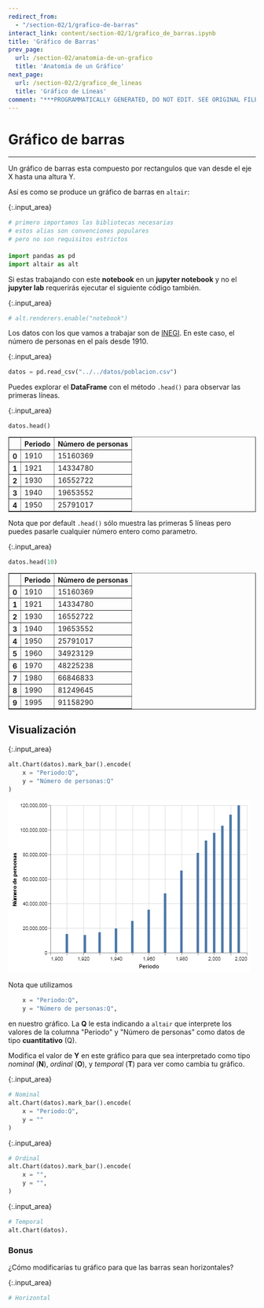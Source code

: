```yaml
---
redirect_from:
  - "/section-02/1/grafico-de-barras"
interact_link: content/section-02/1/grafico_de_barras.ipynb
title: 'Gráfico de Barras'
prev_page:
  url: /section-02/anatomia-de-un-grafico
  title: 'Anatomía de un Gráfico'
next_page:
  url: /section-02/2/grafico_de_lineas
  title: 'Gráfico de Líneas'
comment: "***PROGRAMMATICALLY GENERATED, DO NOT EDIT. SEE ORIGINAL FILES IN /content***"
---
```


# Gráfico de barras

***
Un gráfico de barras esta compuesto por rectangulos que van desde el eje X hasta una altura Y. 

Así es como se produce un gráfico de barras en `altair`:



{:.input_area}
```python
# primero importamos las bibliotecas necesarias
# estos alias son convenciones populares
# pero no son requisitos estrictos

import pandas as pd
import altair as alt
```


Si estas trabajando con este __notebook__ en un __jupyter notebook__ y no el __jupyter lab__ requerirás ejecutar el siguiente código también.



{:.input_area}
```python
# alt.renderers.enable("notebook")
```


Los datos con los que vamos a trabajar son de [INEGI](https://inegi.org.mx). En este caso, el número de personas en el país desde 1910.



{:.input_area}
```python
datos = pd.read_csv("../../datos/poblacion.csv")
```


Puedes explorar el __DataFrame__ con el método `.head()` para observar las primeras líneas.



{:.input_area}
```python
datos.head()
```





<div markdown="0">
<div>
<style scoped>
    .dataframe tbody tr th:only-of-type {
        vertical-align: middle;
    }

    .dataframe tbody tr th {
        vertical-align: top;
    }

    .dataframe thead th {
        text-align: right;
    }
</style>
<table border="1" class="dataframe">
  <thead>
    <tr style="text-align: right;">
      <th></th>
      <th>Periodo</th>
      <th>Número de personas</th>
    </tr>
  </thead>
  <tbody>
    <tr>
      <th>0</th>
      <td>1910</td>
      <td>15160369</td>
    </tr>
    <tr>
      <th>1</th>
      <td>1921</td>
      <td>14334780</td>
    </tr>
    <tr>
      <th>2</th>
      <td>1930</td>
      <td>16552722</td>
    </tr>
    <tr>
      <th>3</th>
      <td>1940</td>
      <td>19653552</td>
    </tr>
    <tr>
      <th>4</th>
      <td>1950</td>
      <td>25791017</td>
    </tr>
  </tbody>
</table>
</div>
</div>



Nota que por default `.head()` sólo muestra las primeras 5 líneas pero puedes pasarle cualquier número entero como parametro.



{:.input_area}
```python
datos.head(10)
```





<div markdown="0">
<div>
<style scoped>
    .dataframe tbody tr th:only-of-type {
        vertical-align: middle;
    }

    .dataframe tbody tr th {
        vertical-align: top;
    }

    .dataframe thead th {
        text-align: right;
    }
</style>
<table border="1" class="dataframe">
  <thead>
    <tr style="text-align: right;">
      <th></th>
      <th>Periodo</th>
      <th>Número de personas</th>
    </tr>
  </thead>
  <tbody>
    <tr>
      <th>0</th>
      <td>1910</td>
      <td>15160369</td>
    </tr>
    <tr>
      <th>1</th>
      <td>1921</td>
      <td>14334780</td>
    </tr>
    <tr>
      <th>2</th>
      <td>1930</td>
      <td>16552722</td>
    </tr>
    <tr>
      <th>3</th>
      <td>1940</td>
      <td>19653552</td>
    </tr>
    <tr>
      <th>4</th>
      <td>1950</td>
      <td>25791017</td>
    </tr>
    <tr>
      <th>5</th>
      <td>1960</td>
      <td>34923129</td>
    </tr>
    <tr>
      <th>6</th>
      <td>1970</td>
      <td>48225238</td>
    </tr>
    <tr>
      <th>7</th>
      <td>1980</td>
      <td>66846833</td>
    </tr>
    <tr>
      <th>8</th>
      <td>1990</td>
      <td>81249645</td>
    </tr>
    <tr>
      <th>9</th>
      <td>1995</td>
      <td>91158290</td>
    </tr>
  </tbody>
</table>
</div>
</div>



## Visualización



{:.input_area}
```python
alt.Chart(datos).mark_bar().encode(
    x = "Periodo:Q",
    y = "Número de personas:Q"
)
```





![png](../../images/section-02/1/grafico_de_barras_11_0.png)



Nota que utilizamos 
```python
    x = "Periodo:Q",
    y = "Número de personas:Q",
```

en nuestro gráfico. La __Q__ le esta indicando a `altair` que interprete los valores de la columna "Periodo" y "Número de personas" como datos de tipo __cuantitativo__ (Q).

Modifica el valor de __Y__ en este gráfico para que sea interpretado como tipo _nominal_ (__N__), _ordinal_ (__O__), y _temporal_ (__T__) para ver como cambia tu gráfico.



{:.input_area}
```python
# Nominal
alt.Chart(datos).mark_bar().encode(
    x = "Periodo:Q",
    y = ""
)
```




{:.input_area}
```python
# Ordinal
alt.Chart(datos).mark_bar().encode(
    x = "",
    y = "",
)
```




{:.input_area}
```python
# Temporal
alt.Chart(datos).
```


### Bonus
¿Cómo modificarías tu gráfico para que las barras sean horizontales?



{:.input_area}
```python
# Horizontal
```


